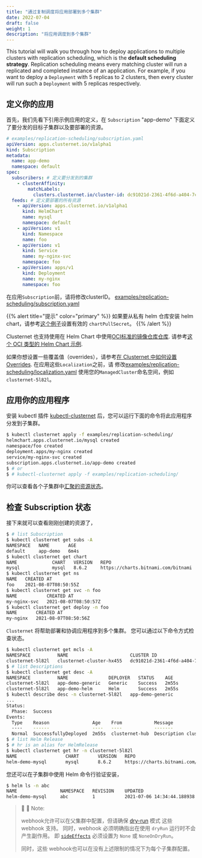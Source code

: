 ```yaml
---
title: "通过复制调度将应用部署到多个集群"
date: 2022-07-04
draft: false
weight: 1
description: "将应用调度到多个集群"
---
```


This tutorial will walk you through how to deploy applications to multiple clusters with replication scheduling, which
is the **default scheduling strategy**. Replication scheduling means every matching cluster will run a replicated and
completed instance of an application. For example, if you want to deploy a `Deployment` with 5 replicas to 2 clusters,
then every cluster will run such a `Deployment` with 5 replicas respectively.

## 定义你的应用

首先，我们先看下引用示例应用的定义，在 `Subscription` "app-demo" 下面定义了要分发的目标子集群以及要部署的资源。

```yaml
# examples/replication-scheduling/subscription.yaml
apiVersion: apps.clusternet.io/v1alpha1
kind: Subscription
metadata:
  name: app-demo
  namespace: default
spec:
  subscribers: # 定义要分发到的集群
    - clusterAffinity:
        matchLabels:
          clusters.clusternet.io/cluster-id: dc91021d-2361-4f6d-a404-7c33b9e01118 # 请将此 CLUSTER-ID 更新为你的!!!
  feeds: # 定义要部署的所有资源
    - apiVersion: apps.clusternet.io/v1alpha1
      kind: HelmChart
      name: mysql
      namespace: default
    - apiVersion: v1
      kind: Namespace
      name: foo
    - apiVersion: v1
      kind: Service
      name: my-nginx-svc
      namespace: foo
    - apiVersion: apps/v1
      kind: Deployment
      name: my-nginx
      namespace: foo
```

在应用`Subscription`前，请将修改clusterID。
[examples/replication-scheduling/subscription.yaml](https://github.com/clusternet/clusternet/blob/main/examples/replication-scheduling/subscription.yaml)

{{% alert title="提示" color="primary" %}}
如果要从私有 helm 仓库安装 helm chart，请参考[这个例子](https://github.com/clusternet/clusternet/blob/main/deploy/templates/helm-chart-private-repo.yaml)设置有效的 `chartPullSecret`。
{{% /alert %}}

Clusternet 也支持使用在 Helm Chart 中使用[OCI标准的镜像仓库仓库](https://helm.sh/docs/topics/registries/).
请参考[这个 OCI 类型的 Helm Chart 示例](https://github.com/clusternet/clusternet/blob/main/examples/oci/oci-chart-mysql.yaml).

如果你想设置一些覆盖值（overrides），请参考[在 Clusternet 中如何设置 Overrides](setting-overrides.md).
在应用这些`Localization`之前，请
修改[examples/replication-scheduling/localization.yaml](https://github.com/clusternet/clusternet/blob/main/examples/replication-scheduling/localization.yaml)
使用您的`ManagedCluster`命名空间，例如`clusternet-5l82l`。

## 应用你的应用程序

安装 kubectl 插件 [kubectl-clusternet](/docs/kubectl-clusternet/) 后，您可以运行下面的命令将此应用程序分发到子集群。

```bash
$ kubectl clusternet apply -f examples/replication-scheduling/
helmchart.apps.clusternet.io/mysql created
namespace/foo created
deployment.apps/my-nginx created
service/my-nginx-svc created
subscription.apps.clusternet.io/app-demo created
$ # or
$ # kubectl-clusternet apply -f examples/replication-scheduling/
```

你可以查看各个子集群中[汇聚的资源状态](docs/tutorials/multi-cluster-apps/aggregated-status/)。

## 检查 Subscription 状态

接下来就可以查看刚刚创建的资源了，

```bash
$ # list Subscription
$ kubectl clusternet get subs -A
NAMESPACE   NAME       AGE
default     app-demo   6m4s
$ kubectl clusternet get chart
NAME             CHART   VERSION   REPO                                 STATUS   AGE
mysql            mysql   8.6.2     https://charts.bitnami.com/bitnami   Found    71s
$ kubectl clusternet get ns
NAME   CREATED AT
foo    2021-08-07T08:50:55Z
$ kubectl clusternet get svc -n foo
NAME           CREATED AT
my-nginx-svc   2021-08-07T08:50:57Z
$ kubectl clusternet get deploy -n foo
NAME       CREATED AT
my-nginx   2021-08-07T08:50:56Z
```

`Clusternet` 将帮助部署和协调应用程序到多个集群。 您可以通过以下命令方式检查状态。

```bash
$ kubectl clusternet get mcls -A
NAMESPACE          NAME                       CLUSTER ID                             SYNC MODE   KUBERNETES   READYZ   AGE
clusternet-5l82l   clusternet-cluster-hx455   dc91021d-2361-4f6d-a404-7c33b9e01118   Dual        v1.21.0      true     5d22h
$ # list Descriptions
$ kubectl clusternet get desc -A
NAMESPACE          NAME               DEPLOYER   STATUS    AGE
clusternet-5l82l   app-demo-generic   Generic    Success   2m55s
clusternet-5l82l   app-demo-helm      Helm       Success   2m55s
$ kubectl describe desc -n clusternet-5l82l   app-demo-generic
...
Status:
  Phase:  Success
Events:
  Type    Reason                Age    From            Message
  ----    ------                ----   ----            -------
  Normal  SuccessfullyDeployed  2m55s  clusternet-hub  Description clusternet-5l82l/app-demo-generic is deployed successfully
$ # list Helm Release
$ # hr is an alias for HelmRelease
$ kubectl clusternet get hr -n clusternet-5l82l
NAME                  CHART       VERSION   REPO                                 STATUS     AGE
helm-demo-mysql       mysql       8.6.2     https://charts.bitnami.com/bitnami   deployed   2m55s
```

您还可以在子集群中使用 Helm 命令行验证安装，

```bash
$ helm ls -n abc
NAME               	NAMESPACE	REVISION	UPDATED                             	STATUS  	CHART            	APP VERSION
helm-demo-mysql    	abc      	1       	2021-07-06 14:34:44.188938 +0800 CST	deployed	mysql-8.6.2      	8.0.25
```

> :pushpin: :pushpin: Note:
>
> webhook允许可以在父集群中配置，但请确保 [dry-run](https://kubernetes.io/docs/reference/access-authn-authz/extensible-admission-controllers/#side-effects) 模式 这些 webhook 支持。 同时，webhook 必须明确指出在使用 `dryRun` 运行时不会产生副作用。 即 [`sideEffects`](https://kubernetes.io/docs/reference/access-authn-authz/extensible-admission-controllers/#side-effects) 必须设置为 `None` 或 `NoneOnDryRun`。
>
> 同时，这些 webhook也可以在没有上述限制的情况下为每个子集群配置。
